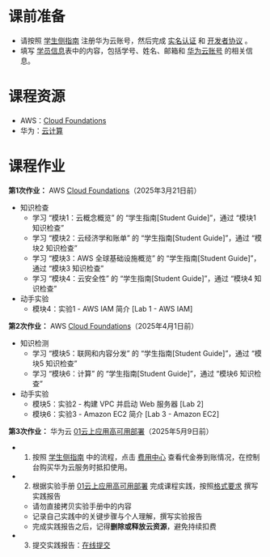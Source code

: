 # 课前准备
- 请按照 [学生侧指南](https://docs.qq.com/pdf/DYnNXUnVKTFpRaU5r?) 注册华为云账号，然后完成 [实名认证](https://account.huaweicloud.com/usercenter/?locale=zh-cn®ion=ap-southeast-1#/accountindex/realNameAuth) 和 [开发者协议](https://bbs.huaweicloud.com/community/myhomepage) 。
- 填写 [学员信息](https://docs.qq.com/form/page/DYnhETW1BQkxIaHB3)表中的内容，包括学号、姓名、邮箱和 [华为云账号](https://console.huaweicloud.com/iam/?agencyId=0bc8d306f880f2c21f28c01b3710deb1&region=cn-north-1&locale=zh-cn#/mine/apiCredential) 的相关信息。

# 课程资源
- AWS：[Cloud Foundations](https://awsacademy.instructure.com/courses/112657)
- 华为：[云计算](https://docs.qq.com/s/9wKW7lgo1zGyKDE7zSvP_W) 

# 课程作业
**第1次作业：** AWS [Cloud Foundations](https://awsacademy.instructure.com/courses/112657)（2025年3月21日前）
- 知识检查
    - 学习 “模块1：云概念概览” 的 “学生指南[Student Guide]”，通过 “模块1 知识检查”
    - 学习 “模块2：云经济学和账单” 的 “学生指南[Student Guide]”，通过 “模块2 知识检查”
    - 学习 “模块3：AWS 全球基础设施概览” 的 “学生指南[Student Guide]”，通过 “模块3 知识检查”
    - 学习 “模块4：云安全性” 的 “学生指南[Student Guide]”，通过 “模块4 知识检查”
- 动手实验
    - 模块4：实验1 - AWS IAM 简介 [Lab 1 - AWS IAM]


**第2次作业：** AWS [Cloud Foundations](https://awsacademy.instructure.com/courses/112657)（2025年4月1日前）
- 知识检测
    - 学习 “模块5：联网和内容分发” 的 “学生指南[Student Guide]”，通过 “模块5 知识检查”
    - 学习 “模块6：计算” 的 “学生指南[Student Guide]”，通过 “模块6 知识检查”
- 动手实验
    - 模块5：实验2 - 构建 VPC 并启动 Web 服务器 [Lab 2]
    - 模块6：实验3 - Amazon EC2 简介 [Lab 3 - Amazon EC2]


**第3次作业：** 华为云 [01云上应用高可用部署](https://docs.qq.com/doc/DYnFMUVJxQmNXUGVk)（2025年5月9日前）
- 1. 按照 [学生侧指南](https://docs.qq.com/pdf/DYnNXUnVKTFpRaU5r?) 中的流程，点击 [费用中心](https://account.huaweicloud.com/usercenter/?agencyId=7938be6fd2bb4312b1199b4fc754563a&region=cn-north-4&locale=zh-cn#/userindex/allview) 查看代金券到账情况，在控制台购买华为云服务时抵扣使用。 
- 2. 根据实验手册 [01云上应用高可用部署](https://docs.qq.com/doc/DYnFMUVJxQmNXUGVk) 完成课程实践，按照[格式要求](https://docs.qq.com/doc/DYnpza1ZBUXFkQndS) 撰写实践报告
    - 请勿直接拷贝实验手册中的内容
    - 记录自己实践中的关键步骤与个人理解，撰写实验报告
    - 完成实践报告之后，记得**删除或释放云资源**，避免持续扣费
- 3. 提交实践报告：[在线提交](https://docs.qq.com/form/page/DYmZpeE1qZUh4c2dq)
